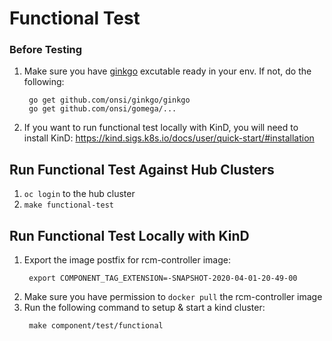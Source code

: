 # Functional Test

### Before Testing
1. Make sure you have [ginkgo](https://onsi.github.io/ginkgo/) excutable ready in your env. If not, do the following:
   ```
    go get github.com/onsi/ginkgo/ginkgo
    go get github.com/onsi/gomega/...
   ```
2. If you want to run functional test locally with KinD, you will need to install KinD: https://kind.sigs.k8s.io/docs/user/quick-start/#installation


## Run Functional Test Against Hub Clusters

1. `oc login` to the hub cluster
2. `make functional-test`

## Run Functional Test Locally with KinD
1. Export the image postfix for rcm-controller image:
   ```
    export COMPONENT_TAG_EXTENSION=-SNAPSHOT-2020-04-01-20-49-00
   ```
2. Make sure you have permission to `docker pull` the rcm-controller image
3. Run the following command to setup & start a kind cluster:
   ```
    make component/test/functional
   ```